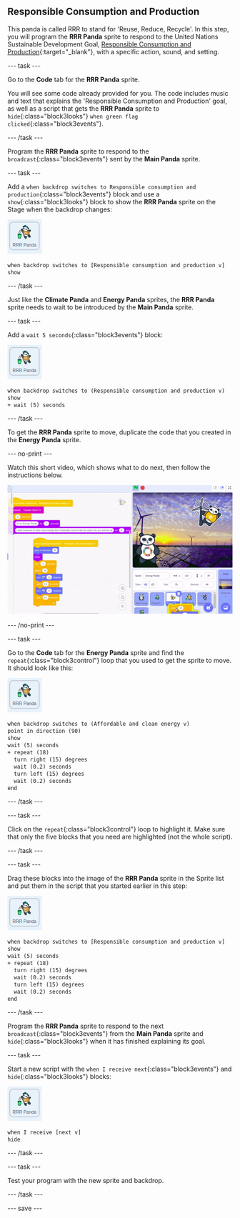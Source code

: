 ## Responsible Consumption and Production

This panda is called RRR to stand for 'Reuse, Reduce, Recycle'. In this step, you will program the **RRR Panda** sprite to respond to the United Nations Sustainable Development Goal, [Responsible Consumption and Production](https://www.undp.org/content/undp/en/home/sustainable-development-goals/goal-12-responsible-consumption-and-production.html){:target="\_blank"}, with a specific action, sound, and setting.

--- task ---

Go to the **Code** tab for the **RRR Panda** sprite.

You will see some code already provided for you. The code includes music and text that explains the 'Responsible Consumption and Production' goal, as well as a script that gets the **RRR Panda** sprite to `hide`{:class="block3looks"} `when green flag clicked`{:class="block3events"}.

--- /task ---

Program the **RRR Panda** sprite to respond to the `broadcast`{:class="block3events"} sent by the **Main Panda** sprite.

--- task ---

Add a `when backdrop switches to Responsible consumption and production`{:class="block3events"} block and use a `show`{:class="block3looks"} block to show the **RRR Panda** sprite on the Stage when the backdrop changes:

![image of the RRR Panda sprite](images/RRRpanda-sprite.png)

```blocks3
when backdrop switches to [Responsible consumption and production v]
show
```

--- /task ---

Just like the **Climate Panda** and **Energy Panda** sprites, the **RRR Panda** sprite needs to wait to be introduced by the **Main Panda** sprite.

--- task ---

Add a `wait 5 seconds`{:class="block3events"} block:

![image of the RRR Panda sprite](images/RRRpanda-sprite.png)

```blocks3
when backdrop switches to (Responsible consumption and production v)
show
+ wait (5) seconds
```
--- /task ---

To get the **RRR Panda** sprite to move, duplicate the code that you created in the **Energy Panda** sprite.

--- no-print ---

Watch this short video, which shows what to do next, then follow the instructions below.

![dragging code gif](images/draggingcode.gif)

--- /no-print ---

--- task ---

Go to the **Code** tab for the **Energy Panda** sprite and find the `repeat`{:class="block3control"} loop that you used to get the sprite to move. It should look like this:

![image of the RRR Panda sprite](images/RRRpanda-sprite.png)

```blocks3
when backdrop switches to (Affordable and clean energy v)
point in direction (90)
show
wait (5) seconds
+ repeat (18)
  turn right (15) degrees
  wait (0.2) seconds
  turn left (15) degrees
  wait (0.2) seconds
end
```

--- /task ---

--- task ---

Click on the `repeat`{:class="block3control"} loop to highlight it. Make sure that only the five blocks that you need are highlighted (not the whole script).

--- /task ---

--- task ---

Drag these blocks into the image of the **RRR Panda** sprite in the Sprite list and put them in the script that you started earlier in this step:

![image of the RRR Panda sprite](images/RRRpanda-sprite.png)

```blocks3
when backdrop switches to [Responsible consumption and production v]
show
wait (5) seconds
+ repeat (18)
  turn right (15) degrees
  wait (0.2) seconds
  turn left (15) degrees
  wait (0.2) seconds
end
```

--- /task ---

Program the **RRR Panda** sprite to respond to the next `broadcast`{:class="block3events"} from the **Main Panda** sprite and `hide`{:class="block3looks"} when it has finished explaining its goal.

--- task ---

Start a new script with the `when I receive next`{:class="block3events"} and `hide`{:class="block3looks"} blocks:

![image of the RRR Panda sprite](images/RRRpanda-sprite.png)

```blocks3
when I receive [next v]
hide
```

--- /task ---

--- task ---

Test your program with the new sprite and backdrop.

--- /task ---

--- save ---
